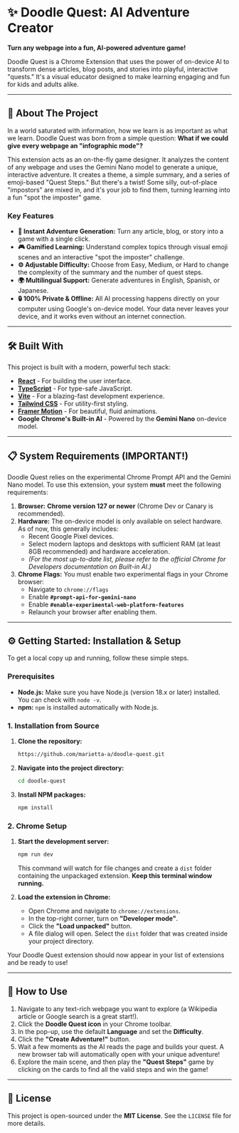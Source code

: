 # ✨ Doodle Quest: AI Adventure Creator

**Turn any webpage into a fun, AI-powered adventure game!**

Doodle Quest is a Chrome Extension that uses the power of on-device AI to transform dense articles, blog posts, and stories into playful, interactive "quests." It's a visual educator designed to make learning engaging and fun for kids and adults alike.


---

## 🚀 About The Project

In a world saturated with information, how we learn is as important as what we learn. Doodle Quest was born from a simple question: **What if we could give every webpage an "infographic mode"?**

This extension acts as an on-the-fly game designer. It analyzes the content of any webpage and uses the Gemini Nano model to generate a unique, interactive adventure. It creates a theme, a simple summary, and a series of emoji-based "Quest Steps." But there's a twist! Some silly, out-of-place "impostors" are mixed in, and it's your job to find them, turning learning into a fun "spot the imposter" game.

### Key Features

*   **🧠 Instant Adventure Generation:** Turn any article, blog, or story into a game with a single click.
*   **🎮 Gamified Learning:** Understand complex topics through visual emoji scenes and an interactive "spot the imposter" challenge.
*   **⚙️ Adjustable Difficulty:** Choose from Easy, Medium, or Hard to change the complexity of the summary and the number of quest steps.
*   **🌍 Multilingual Support:** Generate adventures in English, Spanish, or Japanese.
*   **🔒 100% Private & Offline:** All AI processing happens directly on your computer using Google's on-device model. Your data never leaves your device, and it works even without an internet connection.

---

## 🛠️ Built With

This project is built with a modern, powerful tech stack:

*   **[React](https://reactjs.org/)** - For building the user interface.
*   **[TypeScript](https://www.typescriptlang.org/)** - For type-safe JavaScript.
*   **[Vite](https://vitejs.dev/)** - For a blazing-fast development experience.
*   **[Tailwind CSS](https://tailwindcss.com/)** - For utility-first styling.
*   **[Framer Motion](https://www.framer.com/motion/)** - For beautiful, fluid animations.
*   **Google Chrome's Built-in AI** - Powered by the **Gemini Nano** on-device model.

---

## 📋 System Requirements (IMPORTANT!)

Doodle Quest relies on the experimental Chrome Prompt API and the Gemini Nano model. To use this extension, your system **must** meet the following requirements:

1.  **Browser:** **Chrome version 127 or newer** (Chrome Dev or Canary is recommended).
2.  **Hardware:** The on-device model is only available on select hardware. As of now, this generally includes:
    *   Recent Google Pixel devices.
    *   Select modern laptops and desktops with sufficient RAM (at least 8GB recommended) and hardware acceleration.
    *   *(For the most up-to-date list, please refer to the official Chrome for Developers documentation on Built-in AI.)*
3.  **Chrome Flags:** You must enable two experimental flags in your Chrome browser:
    *   Navigate to `chrome://flags`
    *   Enable **`#prompt-api-for-gemini-nano`**
    *   Enable **`#enable-experimental-web-platform-features`**
    *   Relaunch your browser after enabling them.

---

## ⚙️ Getting Started: Installation & Setup

To get a local copy up and running, follow these simple steps.

### Prerequisites

*   **Node.js:** Make sure you have Node.js (version 18.x or later) installed. You can check with `node -v`.
*   **npm:** `npm` is installed automatically with Node.js.

### 1. Installation from Source

1.  **Clone the repository:**
    ```sh
    https://github.com/marietta-a/doodle-quest.git
    ```
2.  **Navigate into the project directory:**
    ```sh
    cd doodle-quest
    ```
3.  **Install NPM packages:**
    ```sh
    npm install
    ```

### 2. Chrome Setup

1.  **Start the development server:**
    ```sh
    npm run dev
    ```
    This command will watch for file changes and create a `dist` folder containing the unpackaged extension. **Keep this terminal window running.**

2.  **Load the extension in Chrome:**
    *   Open Chrome and navigate to `chrome://extensions`.
    *   In the top-right corner, turn on **"Developer mode"**.
    *   Click the **"Load unpacked"** button.
    *   A file dialog will open. Select the `dist` folder that was created inside your project directory.

Your Doodle Quest extension should now appear in your list of extensions and be ready to use!

---

## 📖 How to Use

1.  Navigate to any text-rich webpage you want to explore (a Wikipedia article or Google search is a great start!).
2.  Click the **Doodle Quest icon** in your Chrome toolbar.
3.  In the pop-up, use the default **Language** and set the **Difficulty**.
4.  Click the **"Create Adventure!"** button.
5.  Wait a few moments as the AI reads the page and builds your quest. A new browser tab will automatically open with your unique adventure!
6.  Explore the main scene, and then play the **"Quest Steps"** game by clicking on the cards to find all the valid steps and win the game!

---

## 📄 License

This project is open-sourced under the **MIT License**. See the `LICENSE` file for more details.
